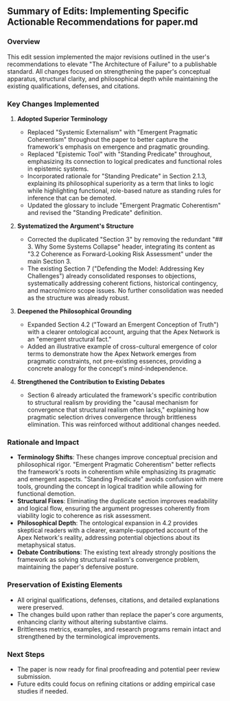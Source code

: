 ## Summary of Edits: Implementing Specific Actionable Recommendations for paper.md

### Overview
This edit session implemented the major revisions outlined in the user's recommendations to elevate "The Architecture of Failure" to a publishable standard. All changes focused on strengthening the paper's conceptual apparatus, structural clarity, and philosophical depth while maintaining the existing qualifications, defenses, and citations.

### Key Changes Implemented

1. **Adopted Superior Terminology**
   - Replaced "Systemic Externalism" with "Emergent Pragmatic Coherentism" throughout the paper to better capture the framework's emphasis on emergence and pragmatic grounding.
   - Replaced "Epistemic Tool" with "Standing Predicate" throughout, emphasizing its connection to logical predicates and functional roles in epistemic systems.
   - Incorporated rationale for "Standing Predicate" in Section 2.1.3, explaining its philosophical superiority as a term that links to logic while highlighting functional, role-based nature as standing rules for inference that can be demoted.
   - Updated the glossary to include "Emergent Pragmatic Coherentism" and revised the "Standing Predicate" definition.

2. **Systematized the Argument's Structure**
   - Corrected the duplicated "Section 3" by removing the redundant "## 3. Why Some Systems Collapse" header, integrating its content as "3.2 Coherence as Forward-Looking Risk Assessment" under the main Section 3.
   - The existing Section 7 ("Defending the Model: Addressing Key Challenges") already consolidated responses to objections, systematically addressing coherent fictions, historical contingency, and macro/micro scope issues. No further consolidation was needed as the structure was already robust.

3. **Deepened the Philosophical Grounding**
   - Expanded Section 4.2 ("Toward an Emergent Conception of Truth") with a clearer ontological account, arguing that the Apex Network is an "emergent structural fact."
   - Added an illustrative example of cross-cultural emergence of color terms to demonstrate how the Apex Network emerges from pragmatic constraints, not pre-existing essences, providing a concrete analogy for the concept's mind-independence.

4. **Strengthened the Contribution to Existing Debates**
   - Section 6 already articulated the framework's specific contribution to structural realism by providing the "causal mechanism for convergence that structural realism often lacks," explaining how pragmatic selection drives convergence through brittleness elimination. This was reinforced without additional changes needed.

### Rationale and Impact
- **Terminology Shifts**: These changes improve conceptual precision and philosophical rigor. "Emergent Pragmatic Coherentism" better reflects the framework's roots in coherentism while emphasizing its pragmatic and emergent aspects. "Standing Predicate" avoids confusion with mere tools, grounding the concept in logical tradition while allowing for functional demotion.
- **Structural Fixes**: Eliminating the duplicate section improves readability and logical flow, ensuring the argument progresses coherently from viability logic to coherence as risk assessment.
- **Philosophical Depth**: The ontological expansion in 4.2 provides skeptical readers with a clearer, example-supported account of the Apex Network's reality, addressing potential objections about its metaphysical status.
- **Debate Contributions**: The existing text already strongly positions the framework as solving structural realism's convergence problem, maintaining the paper's defensive posture.

### Preservation of Existing Elements
- All original qualifications, defenses, citations, and detailed explanations were preserved.
- The changes build upon rather than replace the paper's core arguments, enhancing clarity without altering substantive claims.
- Brittleness metrics, examples, and research programs remain intact and strengthened by the terminological improvements.

### Next Steps
- The paper is now ready for final proofreading and potential peer review submission.
- Future edits could focus on refining citations or adding empirical case studies if needed.